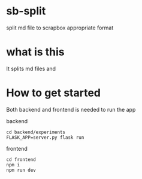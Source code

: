 # sb-split
split md file to scrapbox appropriate format

# what is this

It splits md files and 

# How to get started
Both backend and frontend is needed to run the app

backend
```
cd backend/experiments
FLASK_APP=server.py flask run
```

frontend
```
cd frontend
npm i
npm run dev
```
